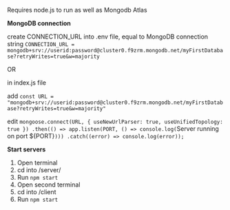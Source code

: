 Requires node.js to run as well as Mongodb Atlas


**MongoDB connection**

create CONNECTION_URL into .env file, equal to MongoDB connection string
`CONNECTION_URL = mongodb+srv://userid:password@cluster0.f9zrm.mongodb.net/myFirstDatabase?retryWrites=true&w=majority`

OR

in index.js file

add 
`const URL = "mongodb+srv://userid:password@cluster0.f9zrm.mongodb.net/myFirstDatabase?retryWrites=true&w=majority"`

edit
`mongoose.connect(URL, { useNewUrlParser: true, useUnifiedTopology: true })
    .then(() => app.listen(PORT, () => console.log(`Server running on port ${PORT}`)))
    .catch((error) => console.log(error));`
    
 **Start servers**
 
1. Open terminal
2. cd into /server/
3. Run `npm start`
4. Open second terminal
5. cd into /client
6. Run `npm start`
